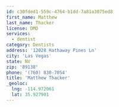 ```yaml
---
id: c30fded1-559c-4764-b1dd-7a81a3075ed8
first_name: Matthew
last_name: Thacker
license: DMD
services:
  - dentist
category: Dentists
address: '12028 Hathaway Pines Ln'
city: 'Las Vegas'
state: NV
zip: '89138'
phone: '(760) 830-7054'
title: 'Matthew Thacker'
_geoloc:
  lng: -114.972061
  lat: 35.927901
---
```

